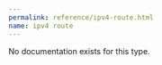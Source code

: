 ```yaml
---
permalink: reference/ipv4-route.html
name: ipv4 route
---
```


No documentation exists for this type.